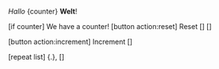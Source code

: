 _Hallo_ {counter} **Welt**!

[if counter]
We have a counter!
[button action:reset] Reset []
[]

[button action:increment] Increment []

[repeat list] {.}, []
